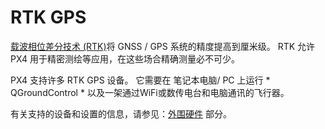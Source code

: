 # RTK GPS

[载波相位差分技术 (RTK)](https://en.wikipedia.org/wiki/Real_Time_Kinematic)将 GNSS / GPS 系统的精度提高到厘米级。 RTK 允许 PX4 用于精密测绘等应用，在这些场合精确测量必不可少。

PX4 支持许多 RTK GPS 设备。 它需要在 笔记本电脑/ PC 上运行 * QGroundControl * 以及一架通过WiFi或数传电台和电脑通讯的飞行器。

有关支持的设备和设置的信息，请参见：[外围硬件](../gps_compass/rtk_gps.md) 部分。
